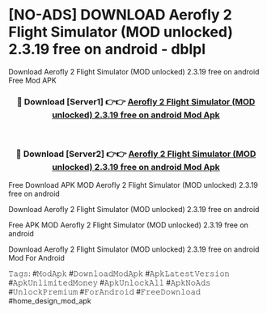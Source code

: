 # [NO-ADS] DOWNLOAD Aerofly 2 Flight Simulator (MOD unlocked) 2.3.19 free on android - dblpl
Download Aerofly 2 Flight Simulator (MOD unlocked) 2.3.19 free on android Free Mod APK

<div align="center">
<h3>🔴 Download [Server1] 👉👉 <a href="https://apk-comot.site?title=Aerofly_2_Flight_Simulator_(MOD_unlocked)_2.3.19_free_on_android">Aerofly 2 Flight Simulator (MOD unlocked) 2.3.19 free on android Mod Apk</a></h3><br>

<h3>🔴 Download [Server2] 👉👉 <a href="https://apk-comot.site?title=Aerofly_2_Flight_Simulator_(MOD_unlocked)_2.3.19_free_on_android">Aerofly 2 Flight Simulator (MOD unlocked) 2.3.19 free on android Mod Apk</a></h3>
</div>


Free Download APK MOD Aerofly 2 Flight Simulator (MOD unlocked) 2.3.19 free on android

Download Aerofly 2 Flight Simulator (MOD unlocked) 2.3.19 free on android 

Free APK MOD Aerofly 2 Flight Simulator (MOD unlocked) 2.3.19 free on android 

Download Aerofly 2 Flight Simulator (MOD unlocked) 2.3.19 free on android Mod For Android

𝚃𝚊𝚐𝚜: #𝙼𝚘𝚍𝙰𝚙𝚔 #𝙳𝚘𝚠𝚗𝚕𝚘𝚊𝚍𝙼𝚘𝚍𝙰𝚙𝚔 #𝙰𝚙𝚔𝙻𝚊𝚝𝚎𝚜𝚝𝚅𝚎𝚛𝚜𝚒𝚘𝚗 #𝙰𝚙𝚔𝚄𝚗𝚕𝚒𝚖𝚒𝚝𝚎𝚍𝙼𝚘𝚗𝚎𝚢 #𝙰𝚙𝚔𝚄𝚗𝚕𝚘𝚌𝚔𝙰𝚕𝚕 #𝙰𝚙𝚔𝙽𝚘𝙰𝚍𝚜 #𝚄𝚗𝚕𝚘𝚌𝚔𝙿𝚛𝚎𝚖𝚒𝚞𝚖 #𝙵𝚘𝚛𝙰𝚗𝚍𝚛𝚘𝚒𝚍 #𝙵𝚛𝚎𝚎𝙳𝚘𝚠𝚗𝚕𝚘𝚊𝚍 #home_design_mod_apk